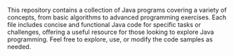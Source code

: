 This repository contains a collection of Java programs covering a variety of concepts, from basic algorithms to advanced programming exercises. Each file includes concise and functional Java code for specific tasks or challenges, offering a useful resource for those looking to explore Java programming. Feel free to explore, use, or modify the code samples as needed.
